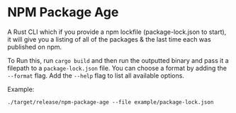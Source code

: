 # NPM Package Age

A Rust CLI which if you provide a npm lockfile (package-lock.json to start), it will give you a listing of all of the packages & the last time each was published on npm.

To Run this, run `cargo build` and then run the outputted binary and pass it a filepath to a `package-lock.json` file. You can choose a format by adding the `--format` flag. Add the `--help` flag to list all available options.

Example:

```
./target/release/npm-package-age --file example/package-lock.json
```
